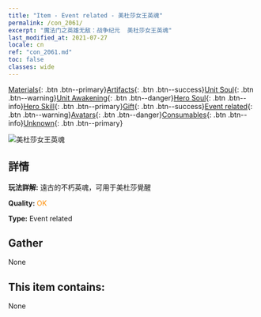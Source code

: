```yaml
---
title: "Item - Event related - 美杜莎女王英魂"
permalink: /con_2061/
excerpt: "魔法门之英雄无敌：战争纪元  美杜莎女王英魂"
last_modified_at: 2021-07-27
locale: cn
ref: "con_2061.md"
toc: false
classes: wide
---
```

 [Materials](/ItemsCN/){: .btn .btn--primary}[Artifacts](/ItemsCN/Artifacts/){: .btn .btn--success}[Unit Soul](/ItemsCN/UnitSoul/){: .btn .btn--warning}[Unit Awakening](/ItemsCN/UnitAwakening/){: .btn .btn--danger}[Hero Soul](/ItemsCN/HeroSoul/){: .btn .btn--info}[Hero Skill](/ItemsCN/HeroSkill/){: .btn .btn--primary}[Gift](/ItemsCN/Gift/){: .btn .btn--success}[Event related](/ItemsCN/Events/){: .btn .btn--warning}[Avatars](/ItemsCN/Avatars/){: .btn .btn--danger}[Consumables](/ItemsCN/Consumables/){: .btn .btn--info}[Unknown](/ItemsCN/Unknown/){: .btn .btn--primary}

 ![美杜莎女王英魂](/images/t/juexing_704.jpg)

## 詳情
 **玩法詳解:** 遠古的不朽英魂，可用于美杜莎覺醒

 **Quality:** <span style="color: #FF8C00">OK</span>

 **Type:** Event related

## Gather

  None

## This item contains:

  None

